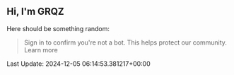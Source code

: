 ## Hi, I'm GRQZ
Here should be something random:  
> Sign in to confirm you're not a bot. This helps protect our community. Learn more


Last Update: 2024-12-05 06:14:53.381217+00:00
